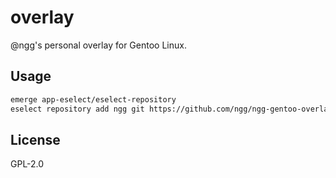 # overlay

@ngg's personal overlay for Gentoo Linux.

## Usage

```bash
emerge app-eselect/eselect-repository
eselect repository add ngg git https://github.com/ngg/ngg-gentoo-overlay.git
```

## License

GPL-2.0
